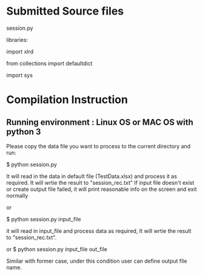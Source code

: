 # Submitted Source files

session.py

libraries:

import xlrd 

from collections import defaultdict

import sys

# Compilation Instruction

## Running environment : Linux OS or MAC OS with python 3


Please copy the data file you want to process to the current directory and run:

$ python session.py

It will read in the data in default file (TestData.xlsx) and process it as required. It will wrtie the result to "session_rec.txt"
If input file doesn't exist or create output file failed, it will print reasonable info on the screen and exit normally

or 

$ python session.py input_file

it will read in input_file and process data as required, It will wrtie the result to "session_rec.txt".

or 
$ python session.py input_file out_file

Similar with former case, under this condition user can define output file name.

